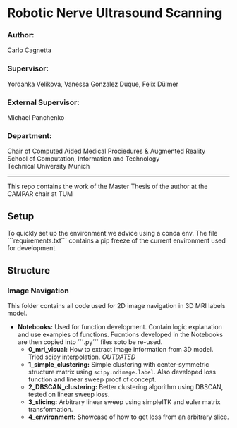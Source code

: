 # Robotic Nerve Ultrasound Scanning
### Author:
 Carlo Cagnetta
### Supervisor:
Yordanka Velikova, Vanessa Gonzalez Duque, Felix Dülmer
### External Supervisor:
Michael Panchenko
### Department:
Chair of Computed Aided Medical Prociedures & Augmented Reality \
School of Computation, Information and Technology \
Technical University Munich

---

This repo contains the work of the Master Thesis of the author at the CAMPAR chair at TUM

## Setup
To quickly set up the environment we advice using a conda env.
The file ´´´requirements.txt´´´ contains a pip freeze of the current environment used for development.

## Structure

### Image Navigation
This folder contains all code used for 2D image navigation in 3D MRI labels model.

- <b>Notebooks:</b> Used for function development. Contain logic explanation and use examples of functions. Fucntions developed in the Notebooks are then copied into ´´´.py´´´ files soto be re-used.
    - <b>0_mri_visual:</b> How to extract image information from 3D model. Tried scipy interpolation. *OUTDATED*
    - <b>1_simple_clustering:</b> Simple clustering with center-symmetric structure matrix using ```scipy.ndimage.label```.
    Also developed loss function and linear sweep proof of concept.
    - <b>2_DBSCAN_clustering:</b> Better clustering algorithm using DBSCAN, tested on linear sweep loss.
    - <b>3_slicing:</b> Arbitrary linear sweep using simpleITK and euler matrix transformation.
    - <b>4_environment:</b> Showcase of how to get loss from an arbitrary slice.